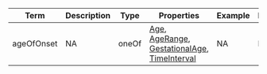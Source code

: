 |Term | Description | Type | Properties | Example | Enum|
| ---| ---| ---| ---| ---| --- |
| ageOfOnset | NA | oneOf | [Age](./Age.md), [AgeRange](./AgeRange.md), [GestationalAge](./GestationalAge.md), [TimeInterval](./TimeInterval.md) | NA | NA|
